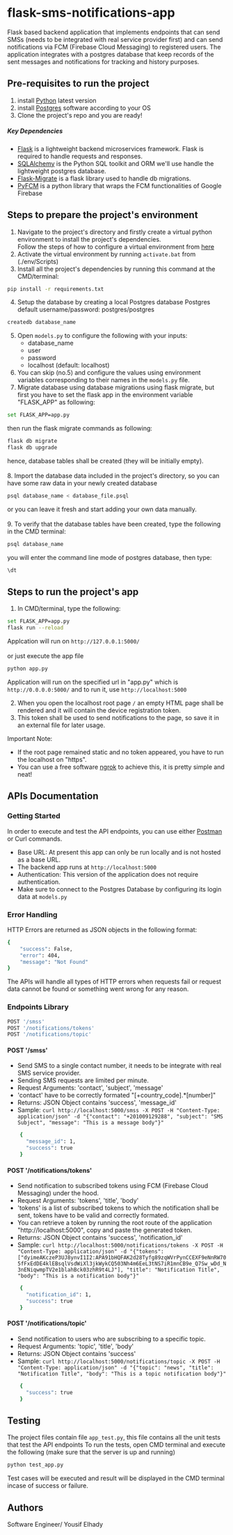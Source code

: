 # flask-sms-notifications-app
Flask based backend application that implements endpoints that can send SMSs (needs to be integrated with real service provider first) and can send notifications via FCM (Firebase Cloud Messaging) to registered users.
The application integrates with a postgres database that keep records of the sent messages and notifications for tracking and history purposes.

## Pre-requisites to run the project
1. install [Python](https://www.python.org/downloads/release) latest version
2. install [Postgres](https://www.postgresql.org/download/) software according to your OS
3. Clone the project's repo and you are ready!

##### Key Dependencies
- [Flask](http://flask.pocoo.org/) is a lightweight backend microservices framework. Flask is required to handle requests and responses.
- [SQLAlchemy](https://www.sqlalchemy.org/) is the Python SQL toolkit and ORM we'll use handle the lightweight postgres database.
- [Flask-Migrate](https://flask-migrate.readthedocs.io/en/latest/) is a flask library used to handle db migrations.
- [PyFCM](https://pypi.org/project/pyfcm/) is a python library that wraps the FCM functionalities of Google Firebase

## Steps to prepare the project's environment
1. Navigate to the project's directory and firstly create a virtual python environment to install the project's dependencies. <br>
Follow the steps of how to configure a virtual environment from [here](https://packaging.python.org/guides/installing-using-pip-and-virtual-environments/)
2. Activate the virtual environment by running `activate.bat` from (./env/Scripts)
3. Install all the project's dependencies by running this command at the CMD/terminal:
```bash
pip install -r requirements.txt
```
4. Setup the database by creating a local Postgres database
Postgres default username/password: postgres/postgres
```bash
createdb database_name
 ```
5. Open `models.py` to configure the following with your inputs:
    - database_name
    - user
    - password
    - localhost (default: localhost)
6. You can skip (no.5) and configure the values using environment variables corresponding to their names in the `models.py` file.
7. Migrate database using database migrations using flask migrate,
   but first you have to set the flask app in the environment variable "FLASK_APP" as following:
```bash
set FLASK_APP=app.py
```
   then run the flask migrate commands as following:
```bash
flask db migrate
flask db upgrade
```
   hence, database tables shall be created (they will be initially empty). <br><br>
8. Import the database data included in the project's directory, so you can have some raw data in your newly created database
```bash
psql database_name < database_file.psql
```
   or you can leave it fresh and start adding your own data manually. <br><br>
9. To verify that the database tables have been created, type the following in the CMD terminal:
```bash
psql database_name
```
you will enter the command line mode of postgres database, then type:
```bash
\dt
```

## Steps to run the project's app
1. In CMD/terminal, type the following:
```bash
set FLASK_APP=app.py
flask run --reload
```
Applcation will run on `http://127.0.0.1:5000/` <br><br>
or just execute the app file
```bash
python app.py
```
Application will run on the specified url in "app.py" which is `http://0.0.0.0:5000/` and to run it, use `http://localhost:5000`

2. When you open the localhost root page `/` an empty HTML page shall be rendered and it will contain the device registration token.
3. This token shall be used to send notifications to the page, so save it in an external file for later usage.

Important Note:
* If the root page remained static and no token appeared, you have to run the localhost on "https".
* You can use a free software [ngrok](https://ngrok.com/) to achieve this, it is pretty simple and neat!

## APIs Documentation
### Getting Started
In order to execute and test the API endpoints, you can use either [Postman](https://www.postman.com/downloads/) or Curl commands.
- Base URL: At present this app can only be run locally and is not hosted as a base URL. 
- The backend app runs at `http://localhost:5000`
- Authentication: This version of the application does not require authentication.
- Make sure to connect to the Postgres Database by configuring its login data at `models.py`

### Error Handling
HTTP Errors are returned as JSON objects in the following format:
```bash
{
    "success": False,
    "error": 404,
    "message": "Not Found"
}
```
The APIs will handle all types of HTTP errors when requests fail or request data cannot be found or something went wrong for any reason.

### Endpoints Library

```bash
POST '/smss'
POST '/notifications/tokens'
POST '/notifications/topic'
```

#### POST '/smss'
- Send SMS to a single contact number, it needs to be integrate with real SMS service provider.
- Sending SMS requests are limited per minute.
- Request Arguments: 'contact', 'subject', 'message'
- 'contact' have to be correctly formated "[+country_code].*[number]"
- Returns: JSON Object contains 'success', 'message_id'
- Sample: `curl http://localhost:5000/smss -X POST -H "Content-Type: application/json" -d "{"contact": "+201009129288", "subject": "SMS Subject", "message": "This is a message body"}"`
```bash
    {
      "message_id": 1,
      "success": true
    }
```

#### POST '/notifications/tokens'
- Send notification to subscribed tokens using FCM (Firebase Cloud Messaging) under the hood.
- Request Arguments: 'tokens', 'title', 'body'
- 'tokens' is a list of subscribed tokens to which the notification shall be sent, tokens have to be valid and correctly formated.
- You can retrieve a token by running the root route of the application "http://localhost:5000", copy and paste the generated token.
- Returns: JSON Object contains 'success', 'notification_id'
- Sample: `curl http://localhost:5000/notifications/tokens -X POST -H "Content-Type: application/json" -d "{"tokens": ["dyimeAKczeP3UJ8ynvI1I2:APA91bHQFAK2d28Tyfg89zqWVrPynCCEXF9eNnRW705fFxEdDE4klEBsqlVsdWiXl3jkWykCQ503Nh4m6EeL3tNS7iR1mnCB9e_Q7Sw_wDd_N3nENiqwmpTV2e1blahBck03zhR9t4LJ"], "title": "Notification Title", "body": "This is a notification body"}"`
```bash
    {
      "notification_id": 1,
      "success": true
    }
```

#### POST '/notifications/topic'
- Send notification to users who are subscribing to a specific topic.
- Request Arguments: 'topic', 'title', 'body'
- Returns: JSON Object contains 'success'
- Sample: `curl http://localhost:5000/notifications/topic -X POST -H "Content-Type: application/json" -d "{"topic": "news", "title": "Notification Title", "body": "This is a topic notification body"}"`
```bash
    {
      "success": true
    }
```

## Testing
The project files contain file `app_test.py`, this file contains all the unit tests that test the API endpoints
To run the tests, open CMD terminal and execute the following (make sure that the server is up and running)
```bash
python test_app.py
```
Test cases will be executed and result will be displayed in the CMD terminal incase of success or failure.

## Authors
Software Engineer/ Yousif Elhady
